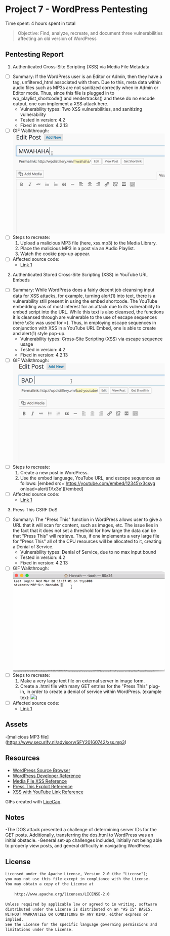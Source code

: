 # Project 7 - WordPress Pentesting

Time spent: 4 hours spent in total

> Objective: Find, analyze, recreate, and document three vulnerabilities affecting an old version of WordPress

## Pentesting Report

1.   Authenticated Cross-Site Scripting (XSS) via Media File Metadata
  - [ ] Summary: If the WordPress user is an Editor or Admin, then they have a tag, unfiltered_html associated with them. Due to this, meta data within audio files such as MP3s are not sanitized correctly when in Admin or Editor mode. Thus, since this file is plugged in to wp_playlist_shortcode() and rendertracks() and these do no encode output, one can implement a XSS attack here.
    - Vulnerability types: Two XSS vulnerabilities, and sanitizing vulnerability
    - Tested in version: 4.2
    - Fixed in version: 4.2.13
  - [ ] GIF Walkthrough: ![](mediaxss.gif)
  - [ ] Steps to recreate:
	1. Upload a malicious MP3 file (here, xss.mp3) to the Media Library.
	2. Place the malicious MP3 in a post via an Audio Playlist. 
	3. Watch the cookie pop-up appear.
  - [ ] Affected source code:
    - [Link 1](https://github.com/WordPress/WordPress/commit/28f838ca3ee205b6f39cd2bf23eb4e5f52796bd7)



2.  Authenticated Stored Cross-Site Scripting (XSS) in YouTube URL Embeds
  - [ ] Summary: While WordPress does a fairly decent job cleansing input data for XSS attacks, for example, turning alert(1) into text, there is a vulnerability still present in using the embed shortcode. The YouTube embedding was of most interest for an attack due to its vulnerability to embed script into the URL. While this text is also cleansed, the functions it is cleansed through are vulnerable to the use of escape sequences (here \x3c was used for <). Thus, in employing escape sequences in conjunction with XSS in a YouTube URL Embed, one is able to create and alert(1) style pop-up.
    - Vulnerability types: Cross-Site Scripting (XSS) via escape sequence usage
    - Tested in version: 4.2
    - Fixed in version: 4.2.13
  - [ ] GIF Walkthrough: ![](badyoutube.gif)
  - [ ] Steps to recreate:
	1. Create a new post in WordPress.
	2. Use the embed language, YouTube URL, and escape sequences as follows: 
	[embed src='https://youtube.com/embed/12345\x3csvg onload=alert(1)\x3e'][/embed]
  - [ ] Affected source code:
    - [Link 1](https://github.com/WordPress/WordPress/commit/419c8d97ce8df7d5004ee0b566bc5e095f0a6ca8)

3.  Press This CSRF DoS
  - [ ] Summary: The "Press This" function in WordPress allows user to give a URL that it will scan for content, such as images, etc. The issue lies in the fact that it does not set a threshold for how large the data can be that "Press This" will retrieve. Thus, if one implements a very large file for "Press This" all of the CPU resources will be allocated to it, creating a Denial of Service.
    - Vulnerability types: Denial of Service, due to no max input bound
    - Tested in version: 4.2
    - Fixed in version: 4.2.13
  - [ ] GIF Walkthrough: ![](pressthisDOS.gif)
  - [ ] Steps to recreate: 
	1. Make a very large text file on external server in image form.
	2. Create a .html file with many GET entries for the "Press This" plug-in, in 		order to create a denial of service within WordPress. (example text: <img 		src='http://192.168.33.10/wp-admin/press-this.php?					u=http%3A%2F%2F216.197.76.78%2Ffoo.txt&url-scan-submit=Scan&a=b'>)
  - [ ] Affected source code:
    - [Link 1](https://github.com/WordPress/WordPress/commit/263831a72d08556bc2f3a328673d95301a152829)

## Assets

-[malicious MP3 file] (https://www.securify.nl/advisory/SFY20160742/xss.mp3)

## Resources

- [WordPress Source Browser](https://core.trac.wordpress.org/browser/)
- [WordPress Developer Reference](https://developer.wordpress.org/reference/)
- [Media File XSS Reference](http://seclists.org/oss-sec/2017/q1/563)
- [Press This Exploit Reference](https://sumofpwn.nl/advisory/2016/cross_site_request_forgery_in_wordpress_press_this_function_allows_dos.html)
- [XSS with YouTube Link Reference](https://blog.sucuri.net/2017/03/stored-xss-in-wordpress-core.html)

GIFs created with [LiceCap](http://www.cockos.com/licecap/).

## Notes

-The DOS attack presented a challenge of determining server IDs for the GET posts. Additionally, transferring the dos.html to WordPress was an initial obstacle.
-General set-up challenges included, initially not being able to properly view posts, and general difficulty in navigating WordPress.

## License


    Licensed under the Apache License, Version 2.0 (the "License");
    you may not use this file except in compliance with the License.
    You may obtain a copy of the License at

        http://www.apache.org/licenses/LICENSE-2.0

    Unless required by applicable law or agreed to in writing, software
    distributed under the License is distributed on an "AS IS" BASIS,
    WITHOUT WARRANTIES OR CONDITIONS OF ANY KIND, either express or implied.
    See the License for the specific language governing permissions and
    limitations under the License.